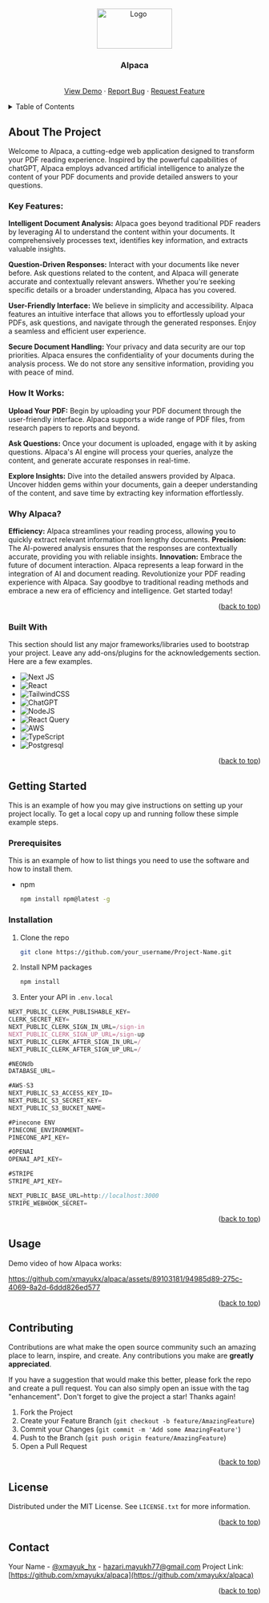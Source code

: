 <!-- Improved compatibility of back to top link: See: https://github.com/othneildrew/Best-README-Template/pull/73 -->
<a name="readme-top"></a>
<!--
*** Thanks for checking out the Best-README-Template. If you have a suggestion
*** that would make this better, please fork the repo and create a pull request
*** or simply open an issue with the tag "enhancement".
*** Don't forget to give the project a star!
*** Thanks again! Now go create something AMAZING! :D
-->



<!-- PROJECT SHIELDS -->
<!--
*** I'm using markdown "reference style" links for readability.
*** Reference links are enclosed in brackets [ ] instead of parentheses ( ).
*** See the bottom of this document for the declaration of the reference variables
*** for contributors-url, forks-url, etc. This is an optional, concise syntax you may use.
*** https://www.markdownguide.org/basic-syntax/#reference-style-links
-->


<!-- PROJECT LOGO -->
<br />
<div align="center">
  <a href="https://github.com/xmayukx/alpaca">
    <img src="https://github.com/xmayukx/alpaca/assets/89103181/c11e0a5a-aff0-4504-870d-6920e23d818e" alt="Logo" width="150" height="80">
  </a>

  <h3 align="center">Alpaca</h3>

  <p align="center">
    <br />
    <a href="https://alpaca-sigma.vercel.app">View Demo</a>
    ·
    <a href="https://github.com/xmayukx/alpaca/issues">Report Bug</a>
    ·
    <a href="https://github.com/xmayukx/alpaca/issues">Request Feature</a>
  </p>
</div>



<!-- TABLE OF CONTENTS -->
<details>
  <summary>Table of Contents</summary>
  <ol>
    <li>
      <a href="#about-the-project">About The Project</a>
      <ul>
        <li><a href="#built-with">Built With</a></li>
      </ul>
    </li>
    <li>
      <a href="#getting-started">Getting Started</a>
      <ul>
        <li><a href="#prerequisites">Prerequisites</a></li>
        <li><a href="#installation">Installation</a></li>
      </ul>
    </li>
    <li><a href="#usage">Usage</a></li>
    <li><a href="#contributing">Contributing</a></li>
    <li><a href="#license">License</a></li>
    <li><a href="#contact">Contact</a></li>
  </ol>
</details>



<!-- ABOUT THE PROJECT -->
## About The Project

Welcome to Alpaca, a cutting-edge web application designed to transform your PDF reading experience. Inspired by the powerful capabilities of chatGPT, Alpaca employs advanced artificial intelligence to analyze the content of your PDF documents and provide detailed answers to your questions.

 ### Key Features:
**Intelligent Document Analysis:** Alpaca goes beyond traditional PDF readers by leveraging AI to understand the content within your documents. It comprehensively processes text, identifies key information, and extracts valuable insights.

**Question-Driven Responses:** Interact with your documents like never before. Ask questions related to the content, and Alpaca will generate accurate and contextually relevant answers. Whether you're seeking specific details or a broader understanding, Alpaca has you covered.

**User-Friendly Interface:** We believe in simplicity and accessibility. Alpaca features an intuitive interface that allows you to effortlessly upload your PDFs, ask questions, and navigate through the generated responses. Enjoy a seamless and efficient user experience.

**Secure Document Handling:** Your privacy and data security are our top priorities. Alpaca ensures the confidentiality of your documents during the analysis process. We do not store any sensitive information, providing you with peace of mind.

### How It Works:
**Upload Your PDF:** Begin by uploading your PDF document through the user-friendly interface. Alpaca supports a wide range of PDF files, from research papers to reports and beyond.

**Ask Questions:** Once your document is uploaded, engage with it by asking questions. Alpaca's AI engine will process your queries, analyze the content, and generate accurate responses in real-time.

**Explore Insights:** Dive into the detailed answers provided by Alpaca. Uncover hidden gems within your documents, gain a deeper understanding of the content, and save time by extracting key information effortlessly.

### Why Alpaca?
**Efficiency:** Alpaca streamlines your reading process, allowing you to quickly extract relevant information from lengthy documents.
**Precision:** The AI-powered analysis ensures that the responses are contextually accurate, providing you with reliable insights.
**Innovation:** Embrace the future of document interaction. Alpaca represents a leap forward in the integration of AI and document reading.
Revolutionize your PDF reading experience with Alpaca. Say goodbye to traditional reading methods and embrace a new era of efficiency and intelligence. Get started today!

<p align="right">(<a href="#readme-top">back to top</a>)</p>



### Built With

This section should list any major frameworks/libraries used to bootstrap your project. Leave any add-ons/plugins for the acknowledgements section. Here are a few examples.

* ![Next JS](https://img.shields.io/badge/Next-black?style=for-the-badge&logo=next.js&logoColor=white)
* ![React](https://img.shields.io/badge/react-%2320232a.svg?style=for-the-badge&logo=react&logoColor=%2361DAFB)
* ![TailwindCSS](https://img.shields.io/badge/tailwindcss-%2338B2AC.svg?style=for-the-badge&logo=tailwind-css&logoColor=white)
* ![ChatGPT](https://img.shields.io/badge/chatGPT-74aa9c?style=for-the-badge&logo=openai&logoColor=white)
* ![NodeJS](https://img.shields.io/badge/node.js-6DA55F?style=for-the-badge&logo=node.js&logoColor=white)
* ![React Query](https://img.shields.io/badge/-React%20Query-FF4154?style=for-the-badge&logo=react%20query&logoColor=white)
* ![AWS](https://img.shields.io/badge/AWS-%23FF9900.svg?style=for-the-badge&logo=amazon-aws&logoColor=white)
* ![TypeScript](https://img.shields.io/badge/typescript-%23007ACC.svg?style=for-the-badge&logo=typescript&logoColor=white)
* ![Postgresql](https://img.shields.io/badge/PostgreSQL-316192?style=for-the-badge&logo=postgresql&logoColor=white)
<p align="right">(<a href="#readme-top">back to top</a>)</p>



<!-- GETTING STARTED -->
## Getting Started

This is an example of how you may give instructions on setting up your project locally.
To get a local copy up and running follow these simple example steps.

### Prerequisites

This is an example of how to list things you need to use the software and how to install them.
* npm
  ```sh
  npm install npm@latest -g
  ```

### Installation
1. Clone the repo
   ```sh
   git clone https://github.com/your_username/Project-Name.git
   ```
2. Install NPM packages
   ```sh
   npm install
   ```
3. Enter your API in `.env.local`
 ```js
 NEXT_PUBLIC_CLERK_PUBLISHABLE_KEY=
 CLERK_SECRET_KEY=
 NEXT_PUBLIC_CLERK_SIGN_IN_URL=/sign-in
 NEXT_PUBLIC_CLERK_SIGN_UP_URL=/sign-up
 NEXT_PUBLIC_CLERK_AFTER_SIGN_IN_URL=/
 NEXT_PUBLIC_CLERK_AFTER_SIGN_UP_URL=/

 #NEONdb
 DATABASE_URL=

 #AWS-S3
 NEXT_PUBLIC_S3_ACCESS_KEY_ID=
 NEXT_PUBLIC_S3_SECRET_KEY=
 NEXT_PUBLIC_S3_BUCKET_NAME=

 #Pinecone ENV
 PINECONE_ENVIRONMENT=
 PINECONE_API_KEY=

 #OPENAI
 OPENAI_API_KEY=

 #STRIPE
 STRIPE_API_KEY=

 NEXT_PUBLIC_BASE_URL=http://localhost:3000
 STRIPE_WEBHOOK_SECRET=
 ```

<p align="right">(<a href="#readme-top">back to top</a>)</p>



<!-- USAGE EXAMPLES -->
## Usage
Demo video of how Alpaca works:

https://github.com/xmayukx/alpaca/assets/89103181/94985d89-275c-4069-8a2d-6ddd826ed577



<p align="right">(<a href="#readme-top">back to top</a>)</p>


<!-- CONTRIBUTING -->
## Contributing

Contributions are what make the open source community such an amazing place to learn, inspire, and create. Any contributions you make are **greatly appreciated**.

If you have a suggestion that would make this better, please fork the repo and create a pull request. You can also simply open an issue with the tag "enhancement".
Don't forget to give the project a star! Thanks again!

1. Fork the Project
2. Create your Feature Branch (`git checkout -b feature/AmazingFeature`)
3. Commit your Changes (`git commit -m 'Add some AmazingFeature'`)
4. Push to the Branch (`git push origin feature/AmazingFeature`)
5. Open a Pull Request

<p align="right">(<a href="#readme-top">back to top</a>)</p>



<!-- LICENSE -->
## License

Distributed under the MIT License. See `LICENSE.txt` for more information.

<p align="right">(<a href="#readme-top">back to top</a>)</p>



<!-- CONTACT -->
## Contact

Your Name - [@xmayuk_hx](https://twitter.com/xmayuk_hx) - hazari.mayukh77@gmail.com
Project Link: [https://github.com/xmayukx/alpaca](https://github.com/xmayukx/alpaca)

<p align="right">(<a href="#readme-top">back to top</a>)</p>

